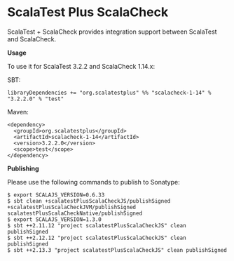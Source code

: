 # ScalaTest Plus ScalaCheck
ScalaTest + ScalaCheck provides integration support between ScalaTest and ScalaCheck.

**Usage**

To use it for ScalaTest 3.2.2 and ScalaCheck 1.14.x: 

SBT: 

```
libraryDependencies += "org.scalatestplus" %% "scalacheck-1-14" % "3.2.2.0" % "test"
```

Maven: 

```
<dependency>
  <groupId>org.scalatestplus</groupId>
  <artifactId>scalacheck-1-14</artifactId>
  <version>3.2.2.0</version>
  <scope>test</scope>
</dependency>
```

**Publishing**

Please use the following commands to publish to Sonatype: 

```
$ export SCALAJS_VERSION=0.6.33
$ sbt clean +scalatestPlusScalaCheckJS/publishSigned +scalatestPlusScalaCheckJVM/publishSigned scalatestPlusScalaCheckNative/publishSigned
$ export SCALAJS_VERSION=1.3.0
$ sbt ++2.11.12 "project scalatestPlusScalaCheckJS" clean publishSigned
$ sbt ++2.12.12 "project scalatestPlusScalaCheckJS" clean publishSigned
$ sbt ++2.13.3 "project scalatestPlusScalaCheckJS" clean publishSigned
```
